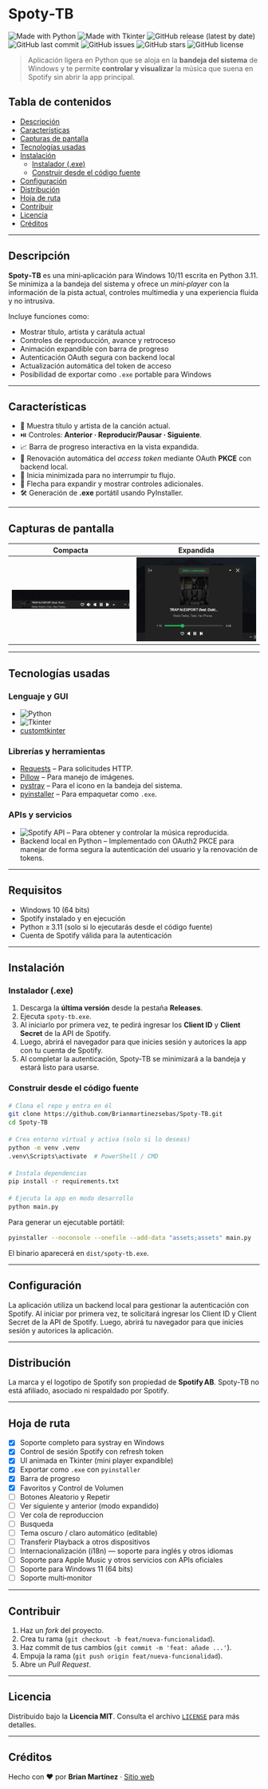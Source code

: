# Spoty‑TB

![Made with Python](https://img.shields.io/badge/Made%20with-Python-blue)
![Made with Tkinter](https://img.shields.io/badge/Made%20with-Tkinter-orange)
![GitHub release (latest by date)](https://img.shields.io/github/v/release/Brianmartinezsebas/Spoty-TB)
![GitHub last commit](https://img.shields.io/github/last-commit/Brianmartinezsebas/Spoty-TB)
![GitHub issues](https://img.shields.io/github/issues/Brianmartinezsebas/Spoty-TB)
![GitHub stars](https://img.shields.io/github/stars/Brianmartinezsebas/Spoty-TB)
![GitHub license](https://img.shields.io/github/license/Brianmartinezsebas/Spoty-TB)

> Aplicación ligera en Python que se aloja en la **bandeja del sistema** de Windows y te permite **controlar y visualizar** la música que suena en Spotify sin abrir la app principal.

## Tabla de contenidos

- [Descripción](#descripción)
- [Características](#características)
- [Capturas de pantalla](#capturas-de-pantalla)
- [Tecnologías usadas](#tecnologías-usadas)
- [Instalación](#instalación)
  - [Instalador (.exe)](#instalador-exe)
  - [Construir desde el código fuente](#construir-desde-el-código-fuente)
- [Configuración](#configuración)
- [Distribución](#distribución)
- [Hoja de ruta](#hoja-de-ruta)
- [Contribuir](#contribuir)
- [Licencia](#licencia)
- [Créditos](#créditos)

---

## Descripción

**Spoty‑TB** es una mini‑aplicación para Windows 10/11 escrita en Python 3.11. Se minimiza a la bandeja del sistema y ofrece un *mini‑player* con la información de la pista actual, controles multimedia y una experiencia fluida y no intrusiva.

Incluye funciones como:
- Mostrar título, artista y carátula actual
- Controles de reproducción, avance y retroceso
- Animación expandible con barra de progreso
- Autenticación OAuth segura con backend local
- Actualización automática del token de acceso
- Posibilidad de exportar como `.exe` portable para Windows

---

## Características

- 🎵 Muestra título y artista de la canción actual.
- ⏯️ Controles: **Anterior · Reproducir/Pausar · Siguiente**.
- 📈 Barra de progreso interactiva en la vista expandida.
- 🔄 Renovación automática del *access token* mediante OAuth **PKCE** con backend local.
- 🌙 Inicia minimizada para no interrumpir tu flujo.
- 🔼 Flecha para expandir y mostrar controles adicionales.
- 🛠 Generación de **.exe** portátil usando PyInstaller.

---

## Capturas de pantalla

| Compacta | Expandida |
| -------- | --------- |
| ![compact](spoty-tb-screenshot.png) | ![expanded](spoty-tb-screenshot-2.png) |

---

## Tecnologías usadas

### Lenguaje y GUI
- ![Python](https://img.shields.io/badge/Python-3.11-blue?style=flat-square&logo=python)
- ![Tkinter](https://img.shields.io/badge/Tkinter-GUI-green?style=flat-square)
- [customtkinter](https://github.com/TomSchimansky/CustomTkinter)

### Librerías y herramientas
- [Requests](https://docs.python-requests.org/en/latest/) – Para solicitudes HTTP.
- [Pillow](https://python-pillow.org/) – Para manejo de imágenes.
- [pystray](https://github.com/moses-palmer/pystray) – Para el icono en la bandeja del sistema.
- [pyinstaller](https://pyinstaller.org/en/stable/) – Para empaquetar como `.exe`.

### APIs y servicios
- ![Spotify API](https://img.shields.io/badge/Spotify-API-1DB954?style=flat-square&logo=spotify) – Para obtener y controlar la música reproducida.
- Backend local en Python – Implementado con OAuth2 PKCE para manejar de forma segura la autenticación del usuario y la renovación de tokens.

---

## Requisitos

- Windows 10 (64 bits)
- Spotify instalado y en ejecución
- Python ≥ 3.11 (solo si lo ejecutarás desde el código fuente)
- Cuenta de Spotify válida para la autenticación

---

## Instalación

### Instalador (.exe)

1. Descarga la **última versión** desde la pestaña **Releases**.
2. Ejecuta `spoty-tb.exe`.
3. Al iniciarlo por primera vez, te pedirá ingresar los **Client ID** y **Client Secret** de la API de Spotify.
4. Luego, abrirá el navegador para que inicies sesión y autorices la app con tu cuenta de Spotify.
5. Al completar la autenticación, Spoty‑TB se minimizará a la bandeja y estará listo para usarse.

### Construir desde el código fuente

```bash
# Clona el repo y entra en él
git clone https://github.com/Brianmartinezsebas/Spoty-TB.git
cd Spoty-TB

# Crea entorno virtual y activa (solo si lo deseas)
python -m venv .venv
.venv\Scripts\activate  # PowerShell / CMD

# Instala dependencias
pip install -r requirements.txt

# Ejecuta la app en modo desarrollo
python main.py
```

Para generar un ejecutable portátil:

```bash
pyinstaller --noconsole --onefile --add-data "assets;assets" main.py
```

El binario aparecerá en `dist/spoty-tb.exe`.

---

## Configuración

La aplicación utiliza un backend local para gestionar la autenticación con Spotify. Al iniciar por primera vez, te solicitará ingresar los Client ID y Client Secret de la API de Spotify. Luego, abrirá tu navegador para que inicies sesión y autorices la aplicación.

---

## Distribución

La marca y el logotipo de Spotify son propiedad de **Spotify AB**. Spoty‑TB no está afiliado, asociado ni respaldado por Spotify.

---

## Hoja de ruta

- [x] Soporte completo para systray en Windows
- [x] Control de sesión Spotify con refresh token
- [x] UI animada en Tkinter (mini player expandible)
- [x] Exportar como `.exe` con `pyinstaller`
- [x] Barra de progreso
- [x] Favoritos y Control de Volumen
- [ ] Botones Aleatorio y Repetir
- [ ] Ver siguiente y anterior (modo expandido)
- [ ] Ver cola de reproduccion
- [ ] Busqueda
- [ ] Tema oscuro / claro automático (editable)
- [ ] Transferir Playback a otros dispositivos
- [ ] Internacionalización (i18n) — soporte para inglés y otros idiomas
- [ ] Soporte para Apple Music y otros servicios con APIs oficiales
- [ ] Soporte para Windows 11 (64 bits)
- [ ] Soporte multi‑monitor

---

## Contribuir

1. Haz un *fork* del proyecto.
2. Crea tu rama (`git checkout -b feat/nueva-funcionalidad`).
3. Haz commit de tus cambios (`git commit -m 'feat: añade ...'`).
4. Empuja la rama (`git push origin feat/nueva-funcionalidad`).
5. Abre un *Pull Request*.

---

## Licencia

Distribuido bajo la **Licencia MIT**. Consulta el archivo [`LICENSE`](LICENSE) para más detalles.

---

## Créditos

Hecho con ❤️ por **Brian Martínez** · [Sitio web](https://spoty-tb.brianmartinezsebas.com.ar)
